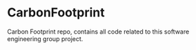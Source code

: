 # CarbonFootprint

Carbon Footprint repo, contains all code related to this software engineering group project.
